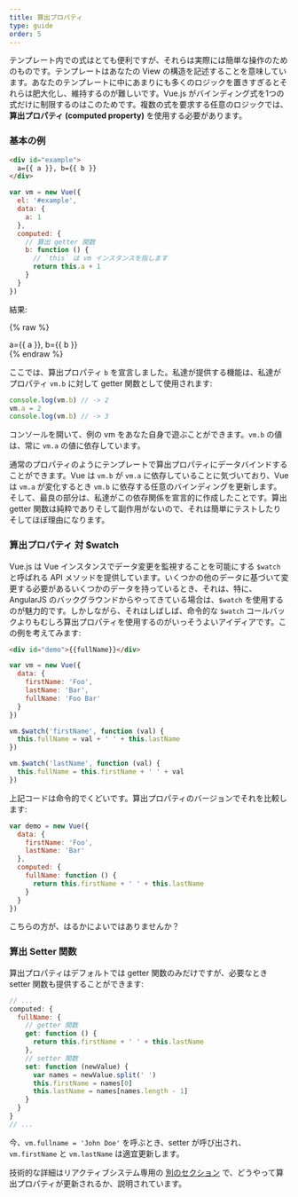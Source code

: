```yaml
---
title: 算出プロパティ
type: guide
order: 5
---
```


テンプレート内での式はとても便利ですが、それらは実際には簡単な操作のためのものです。テンプレートはあなたの View の構造を記述することを意味しています。あなたのテンプレートに中にあまりにも多くのロジックを置きすぎるとそれらは肥大化し、維持するのが難しいです。Vue.js がバインディング式を1つの式だけに制限するのはこのためです。複数の式を要求する任意のロジックでは、**算出プロパティ (computed property)** を使用する必要があります。

### 基本の例

``` html
<div id="example">
  a={{ a }}, b={{ b }}
</div>
```

``` js
var vm = new Vue({
  el: '#example',
  data: {
    a: 1
  },
  computed: {
    // 算出 getter 関数
    b: function () {
      // `this` は vm インスタンスを指します
      return this.a + 1
    }
  }
})
```

結果:

{% raw %}
<div id="example" class="demo">
  a={{ a }}, b={{ b }}
</div>
<script>
var vm = new Vue({
  el: '#example',
  data: {
    a: 1
  },
  computed: {
    b: function () {
      return this.a + 1
    }
  }
})
</script>
{% endraw %}

ここでは、算出プロパティ `b` を宣言しました。私達が提供する機能は、私達がプロパティ `vm.b` に対して getter 関数として使用されます:

``` js
console.log(vm.b) // -> 2
vm.a = 2
console.log(vm.b) // -> 3
```

コンソールを開いて、例の vm をあなた自身で遊ぶことができます。`vm.b` の値は、常に `vm.a` の値に依存しています。

通常のプロパティのようにテンプレートで算出プロパティにデータバインドすることができます。Vue は `vm.b` が `vm.a` に依存していることに気づいており、Vue は `vm.a` が変化するとき `vm.b` に依存する任意のバインディングを更新します。そして、最良の部分は、私達がこの依存関係を宣言的に作成したことです。算出 getter 関数は純粋でありそして副作用がないので、それは簡単にテストしたりそしてほぼ理由になります。

### 算出プロパティ 対 $watch

Vue.js は Vue インスタンスでデータ変更を監視することを可能にする `$watch` と呼ばれる API メソッドを提供しています。いくつかの他のデータに基づいて変更する必要があるいくつかのデータを持っているとき、それは、特に、AngularJS のバックグラウンドからやってきている場合は、`$watch` を使用するのが魅力的です。しかしながら、それはしばしば、命令的な `$watch` コールバックよりもむしろ算出プロパティを使用するのがいっそうよいアイディアです。この例を考えてみます:

``` html
<div id="demo">{{fullName}}</div>
```

``` js
var vm = new Vue({
  data: {
    firstName: 'Foo',
    lastName: 'Bar',
    fullName: 'Foo Bar'
  }
})

vm.$watch('firstName', function (val) {
  this.fullName = val + ' ' + this.lastName
})

vm.$watch('lastName', function (val) {
  this.fullName = this.firstName + ' ' + val
})
```

上記コードは命令的でくどいです。算出プロパティのバージョンでそれを比較します:

``` js
var demo = new Vue({
  data: {
    firstName: 'Foo',
    lastName: 'Bar'
  },
  computed: {
    fullName: function () {
      return this.firstName + ' ' + this.lastName
    }
  }
})
```

こちらの方が、はるかによいではありませんか？

### 算出 Setter 関数

算出プロパティはデフォルトでは getter 関数のみだけですが、必要なとき setter 関数も提供することができます:

``` js
// ...
computed: {
  fullName: {
    // getter 関数
    get: function () {
      return this.firstName + ' ' + this.lastName
    },
    // setter 関数
    set: function (newValue) {
      var names = newValue.split(' ')
      this.firstName = names[0]
      this.lastName = names[names.length - 1]
    }
  }
}
// ...
```

今、`vm.fullname = 'John Doe'` を呼ぶとき、setter が呼び出され、`vm.firstName` と `vm.lastName` は適宜更新します。

技術的な詳細はリアクティブシステム専用の [別のセクション](reactivity.html#935a8aa9aba5829996e0d86fdd8679d4) で、どうやって算出プロパティが更新されるか、説明されています。
